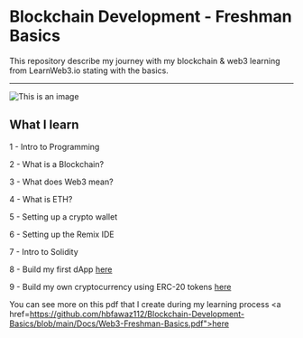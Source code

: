 # Blockchain Development - Freshman Basics
This repository describe my journey with my blockchain &amp; web3 learning from LearnWeb3.io stating with the basics.

---
![This is an image](https://i.imgur.com/M9uocHi.png)
## What I learn 
1 - Intro to Programming

2 - What is a Blockchain? 

3 - What does Web3 mean? 

4 - What is ETH?

5 - Setting up a crypto wallet

6 - Setting up the Remix IDE 

7 - Intro to Solidity 

8 - Build my first dApp <a href="https://github.com/hbfawaz112/blockchain-development/tree/main/First%20dApp">here</a>

9 - Build my own cryptocurrency using ERC-20 tokens <a href = "https://github.com/hbfawaz112/Blockchain-Development-Basics/tree/main/Building%20my%20own%20crypto">here</a>

You can see more on this pdf that I create during my learning process <a href=https://github.com/hbfawaz112/Blockchain-Development-Basics/blob/main/Docs/Web3-Freshman-Basics.pdf">here</a>


